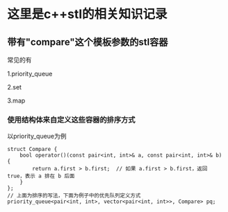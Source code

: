 # 这里是c++stl的相关知识记录

## 带有"compare"这个模板参数的stl容器

常见的有

1.priority_queue

2.set

3.map

### 使用结构体来自定义这些容器的排序方式

以priority_queue为例

```
struct Compare {
    bool operator()(const pair<int, int>& a, const pair<int, int>& b) {
        return a.first > b.first;  // 如果 a.first > b.first，返回 true，表示 a 排在 b 后面
    }
};
// 上面为排序的写法，下面为例子中的优先队列定义方式
priority_queue<pair<int, int>, vector<pair<int, int>>, Compare> pq;
```

